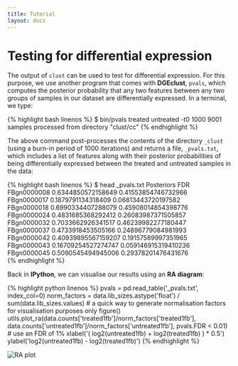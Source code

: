 ```yaml
---
title: Tutorial
layout: docs
---
```


Testing for differential expression
===================================


The output of `clust` can be used to test for differential expression. For this purpose, 
we use another program that comes with **DGEclust**, `pvals`, which computes the 
posterior probability that any two features between any two groups of samples in 
our dataset are differentially expressed. In a terminal, we type: 

{% highlight bash linenos %}
$ bin/pvals treated untreated -t0 1000
9001 samples processed from directory "clust/cc"
{% endhighlight %}

The above command post-processes the contents of the directory `_clust` (using a burn-in period
of 1000 iterations) and returns 
a file, `_pvals.txt`, which includes a list of features along with their posterior 
probabilities of being differentially expressed between the treated and untreated 
samples in the data:

{% highlight bash linenos %}
$ head _pvals.txt
                Posteriors              FDR                                           
FBgn0000008     0.6344850572158649      0.41553854746732966   
FBgn0000017     0.1879791134318409      0.06813443720197582   
FBgn0000018     0.6990334407288079      0.45908014854398776   
FBgn0000024     0.4831685368292412      0.26083987371505857   
FBgn0000032     0.7033662926341517      0.46239982277180447   
FBgn0000037     0.4733918453505166      0.24896779084981993   
FBgn0000042     0.40939895567159207     0.19157589997351965   
FBgn0000043     0.16709254527274747     0.059146915319410236  
FBgn0000045     0.5090545494945006      0.29378201476431676   
{% endhighlight %}

Back in **IPython**, we can visualise our results using an **RA diagram**:

{% highlight python linenos %}
pvals = pd.read_table('_pvals.txt', index_col=0)
norm_factors = data.lib_sizes.astype('float') / sum(data.lib_sizes.values)    # a quick way to generate normalisation factors for visualisation purposes only
figure()
utils.plot_ra(data.counts['treated1fb']/norm_factors['treated1fb'], data.counts['untreated1fb']/norm_factors['untreated1fb'], pvals.FDR < 0.01)     # use an FDR of 1%
xlabel('( log2(untreated1fb) + log2(treated1fb) ) * 0.5')
ylabel('log2(untreated1fb) - log2(treated1fb)')
{% endhighlight %}

<img class="img-responsive" alt="RA plot" title="RA plot" src="{{ site.baseurl }}/img/RA_plot.png"></img>

<!-- Hierarchical clustering of samples
----------------------------------
(*under construction*)



Hierarchical clustering of genes
--------------------------------
(*under construction*)
 -->


